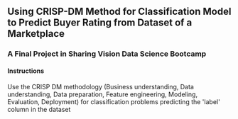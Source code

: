 ## Using CRISP-DM Method for Classification Model to Predict Buyer Rating from Dataset of a Marketplace
### A Final Project in Sharing Vision Data Science Bootcamp
#### Instructions
Use the CRISP DM methodology (Business understanding, Data understanding, Data preparation, Feature engineering, Modeling, Evaluation, Deployment) for classification problems predicting the 'label' column in the dataset
